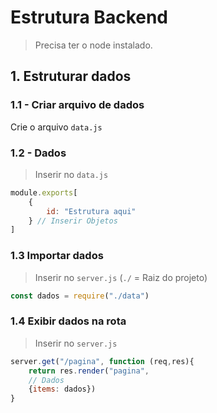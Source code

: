 # **Estrutura Backend**
> Precisa ter o node instalado.

## **1.** Estruturar dados

### **1.1** - Criar arquivo de dados
Crie o arquivo `data.js`

### **1.2** - Dados
> Inserir no `data.js`

```javascript
module.exports[
    {
        id: "Estrutura aqui"
    } // Inserir Objetos
]
```

### **1.3** Importar dados
> Inserir no `server.js` (`./` = Raiz do projeto)

```javascript
const dados = require("./data")
```

### **1.4** Exibir dados na rota
> Inserir no `server.js`

```javascript
server.get("/pagina", function (req,res){
    return res.render("pagina", 
    // Dados
    {items: dados})
}
```